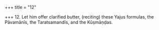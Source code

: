 +++
title = "12"

+++
12. Let him offer clarified butter, (reciting) these Yajus formulas, the Pāvamānīs, the Taratsamandīs, and the Kūṣmāṇḍas.
